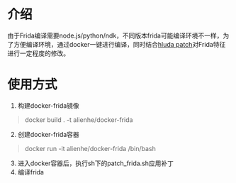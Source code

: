 # 介绍
由于Frida编译需要node.js/python/ndk，不同版本frida可能编译环境不一样，为了方便编译环境，通过docker一键进行编译，同时结合[hluda patch](https://github.com/feicong/strong-frida)对Frida特征进行一定程度的修改。

# 使用方式
1. 构建docker-frida镜像
> docker build . -t alienhe/docker-frida
2. 创建docker-frida容器
> docker run -it alienhe/docker-frida /bin/bash
3. 进入docker容器后，执行sh下的patch_frida.sh应用补丁
4. 编译frida